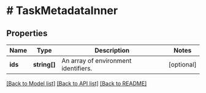# # TaskMetadataInner

## Properties

Name | Type | Description | Notes
------------ | ------------- | ------------- | -------------
**ids** | **string[]** | An array of environment identifiers. | [optional]

[[Back to Model list]](../../README.md#models) [[Back to API list]](../../README.md#endpoints) [[Back to README]](../../README.md)
